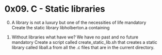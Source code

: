 # 0x09. C - Static libraries

0. A library is not a luxury but one of the necessities of life mandatory
Create the static library libholberton.a containing

1. Without libraries what have we? We have no past and no future mandatory
Create a script called create_static_lib.sh that creates a static library
called liball.a from all the .c files that are in the current directory.


